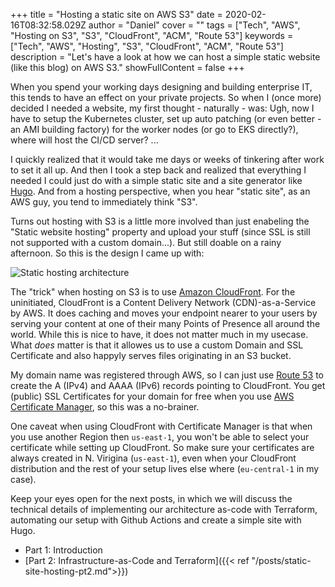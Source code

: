 +++
title = "Hosting a static site on AWS S3"
date = 2020-02-16T08:32:58.029Z
author = "Daniel"
cover = ""
tags = ["Tech", "AWS", "Hosting on S3", "S3", "CloudFront", "ACM", "Route 53"]
keywords = ["Tech", "AWS", "Hosting", "S3", "CloudFront", "ACM", "Route 53"]
description = "Let's have a look at how we can host a simple static website (like this blog) on AWS S3."
showFullContent = false
+++

When you spend your working days designing and building enterprise IT, this tends to have an
effect on your private projects. So when I (once more) decided I needed a website, my first
thought - naturally - was: Ugh, now I have to setup the Kubernetes cluster, set up auto patching
(or even better - an AMI building factory) for the worker nodes (or go to EKS directly?), where will 
host the CI/CD server? ...

I quickly realized that it would take me days or weeks of tinkering after work to set it all up. And then I took a step
back and realized that everything I needed I could just do with a simple static site and a site generator
like [Hugo](https://gohugo.io/). And from a hosting perspective, when you hear "static site", as an AWS guy,
you tend to immediately think "S3".

Turns out hosting with S3 is a little more involved than just enabeling the "Static website hosting" property and upload
your stuff (since SSL is still not supported with a custom domain...). But still doable on a rainy afternoon. So this
is the design I came up with:

![Static hosting architecture](/img/posts/static-site-hosting/architecture.png)

The "trick" when hosting on S3 is to use [Amazon CloudFront](https://aws.amazon.com/cloudfront/). For the uninitiated, CloudFront is a Content Delivery
Network (CDN)-as-a-Service by AWS. It does caching and moves your endpoint nearer to your users by serving your
content at one of their many Points of Presence all around the world. While this is nice to have, it does not
matter much in my usecase. What *does* matter is that it allowes us to use a custom Domain and SSL Certificate and
also happyly serves files originating in an S3 bucket.

My domain name was registered through AWS, so I can just use [Route 53](https://aws.amazon.com/route53/) to create the A (IPv4) and AAAA (IPv6) records pointing to CloudFront. You get (public) SSL Certificates for your domain for
free when you use [AWS Certificate Manager](https://aws.amazon.com/certificate-manager/), so this was a no-brainer.

One caveat when using CloudFront with Certificate Manager is that when you use another Region then `us-east-1`,
you won't be able to select your certificate while setting up CloudFront. So make sure your certificates
are always created in N. Virigina (`us-east-1`), even when your CloudFront distribution and the rest of your 
setup lives else where (`eu-central-1` in my case).

Keep your eyes open for the next posts, in which we will discuss the technical details of implementing our
architecture as-code with Terraform, automating our setup with Github Actions and create a simple site with Hugo.

- Part 1: Introduction
- [Part 2: Infrastructure-as-Code and Terraform]({{< ref "/posts/static-site-hosting-pt2.md">}})
